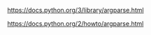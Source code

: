 https://docs.python.org/3/library/argparse.html
  
https://docs.python.org/2/howto/argparse.html  

